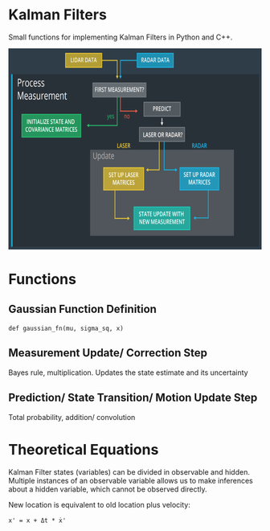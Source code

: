 # Kalman Filters

Small functions for implementing Kalman Filters in Python and C++.

<img src="process_measurement.png" width="700" height="400" />

# Functions

## Gaussian Function Definition

    def gaussian_fn(mu, sigma_sq, x)

## Measurement Update/ Correction Step
Bayes rule, multiplication. Updates the state estimate and its uncertainty

## Prediction/ State Transition/ Motion Update Step
Total probability, addition/ convolution

# Theoretical Equations

Kalman Filter states (variables) can be divided in observable and hidden. Multiple instances of an observable variable allows us to make inferences about a hidden variable, which cannot be observed directly.

New location is equivalent to old location plus velocity: 

    x' = x + Δt * ẋ'
